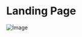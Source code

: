 # Landing Page
![İmage](https://github.com/erolemre1/erolemre1.github.io/blob/main/landingpage.gif)
